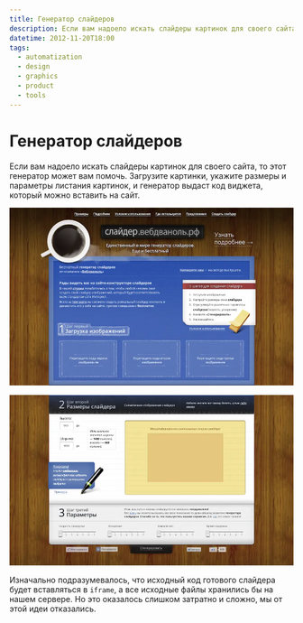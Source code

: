 ```yaml
---
title: Генератор слайдеров
description: Если вам надоело искать слайдеры картинок для своего сайта.
datetime: 2012-11-20T18:00
tags:
  - automatization
  - design
  - graphics
  - product
  - tools
---
```


# Генератор слайдеров

Если вам надоело искать слайдеры картинок для своего сайта, то этот генератор может вам помочь. Загрузите картинки, укажите размеры и параметры листания картинок, и генератор выдаст код виджета, который можно вставить на сайт.

![Шаг первый, загрузить картинки](./step-1.webp)

![Шаг второй, настроить размеры и параметры перелистывания картинок](./step-2.webp)

Изначально подразумевалось, что исходный код готового слайдера будет вставляться в `iframe`, а все исходные файлы хранились бы на нашем сервере. Но это оказалось слишком затратно и сложно, мы от этой идеи отказались.
